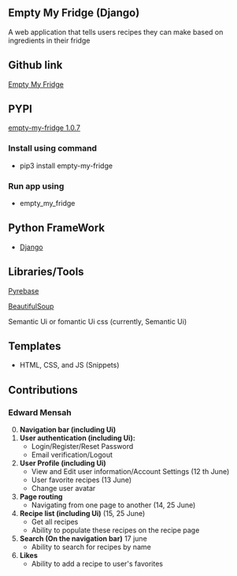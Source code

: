 ## Empty My Fridge (Django)

A web application that tells users recipes they can make based on ingredients in their fridge

## Github link

[Empty My Fridge](https://github.com/edwarddubi/empty_my_fridge_django)

## PYPI

[empty-my-fridge 1.0.7](https://pypi.org/project/empty-my-fridge/)

### Install using command
  - pip3 install empty-my-fridge

### Run app using
  - empty_my_fridge

## Python FrameWork

- [Django](https://pypi.org/project/Django/)

## Libraries/Tools

[Pyrebase](https://pypi.org/project/Pyrebase/)

[BeautifulSoup](https://pypi.org/project/beautifulsoup4/)

Semantic Ui or fomantic Ui css (currently, Semantic Ui)

## Templates

- HTML, CSS, and JS (Snippets)

## Contributions

### Edward Mensah
0. **Navigation bar (including Ui)**
1. **User authentication (including Ui):**
    - Login/Register/Reset Password
    - Email verification/Logout
2. **User Profile (including Ui)**
    - View and Edit user information/Account Settings (12 th June)
    - User favorite recipes (13 June)
    - Change user avatar
3. **Page routing**
    - Navigating from one page to another (14, 25 June)
4. **Recipe list (including Ui)** (15, 25 June)
    - Get all recipes
    - Ability to populate these recipes on the recipe page
5. **Search (On the navigation bar)** 17 june
    - Ability to search for recipes by name
6. **Likes**
    - Ability to add a recipe to user's favorites 
